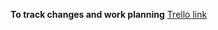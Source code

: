 **To track changes and work planning**
[Trello link](https://trello.com/w/anbimachinelearningproject)